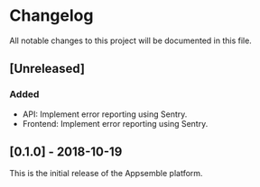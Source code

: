 # Changelog

All notable changes to this project will be documented in this file.

## [Unreleased]

### Added

- API: Implement error reporting using Sentry.
- Frontend: Implement error reporting using Sentry.

## [0.1.0] - 2018-10-19

This is the initial release of the Appsemble platform.
